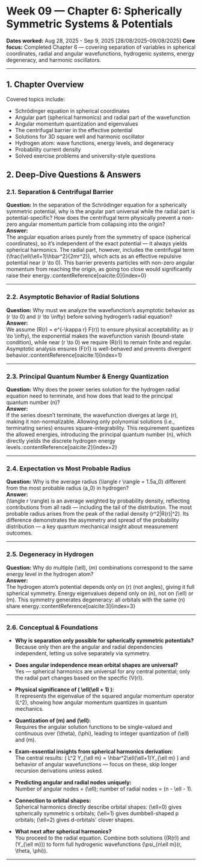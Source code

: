 # Week 09 — Chapter 6: Spherically Symmetric Systems & Potentials

**Dates worked:**  Aug 28, 2025 - Sep 9, 2025  [28/08/2025-09/08/2025]
**Core focus:** Completed Chapter 6 — covering separation of variables in spherical coordinates, radial and angular wavefunctions, hydrogenic systems, energy degeneracy, and harmonic oscillators.

---

## 1. Chapter Overview

Covered topics include:

- Schrödinger equation in spherical coordinates  
- Angular part (spherical harmonics) and radial part of the wavefunction  
- Angular momentum quantization and eigenvalues  
- The centrifugal barrier in the effective potential  
- Solutions for 3D square well and harmonic oscillator  
- Hydrogen atom: wave functions, energy levels, and degeneracy  
- Probability current density  
- Solved exercise problems and university-style questions

## 2. Deep-Dive Questions & Answers

### 2.1. Separation & Centrifugal Barrier
**Question:** In the separation of the Schrödinger equation for a spherically symmetric potential, why is the angular part universal while the radial part is potential-specific? How does the centrifugal term physically prevent a non-zero angular momentum particle from collapsing into the origin?  
**Answer:**  
The angular equation arises purely from the symmetry of space (spherical coordinates), so it’s independent of the exact potential — it always yields spherical harmonics. The radial part, however, includes the centrifugal term \(\frac{\ell(\ell+1)\hbar^2}{2mr^2}\), which acts as an effective repulsive potential near \(r \to 0\). This barrier prevents particles with non-zero angular momentum from reaching the origin, as going too close would significantly raise their energy.:contentReference[oaicite:0]{index=0}

---

### 2.2. Asymptotic Behavior of Radial Solutions
**Question:** Why must we analyze the wavefunction’s asymptotic behavior as \(r \to 0\) and \(r \to \infty\) before solving hydrogen’s radial equation?  
**Answer:**  
We assume \(R(r) = e^{-\kappa r} F(r)\) to ensure physical acceptability: as \(r \to \infty\), the exponential makes the wavefunction vanish (bound-state condition), while near \(r \to 0\) we require \(R(r)\) to remain finite and regular. Asymptotic analysis ensures \(F(r)\) is well-behaved and prevents divergent behavior.:contentReference[oaicite:1]{index=1}

---

### 2.3. Principal Quantum Number & Energy Quantization
**Question:** Why does the power series solution for the hydrogen radial equation need to terminate, and how does that lead to the principal quantum number \(n\)?  
**Answer:**  
If the series doesn’t terminate, the wavefunction diverges at large \(r\), making it non-normalizable. Allowing only polynomial solutions (i.e., terminating series) ensures square-integrability. This requirement quantizes the allowed energies, introducing the principal quantum number \(n\), which directly yields the discrete hydrogen energy levels.:contentReference[oaicite:2]{index=2}

---

### 2.4. Expectation vs Most Probable Radius
**Question:** Why is the average radius \(\langle r \rangle = 1.5a_0\) different from the most probable radius \(a_0\) in hydrogen?  
**Answer:**  
\(\langle r \rangle\) is an average weighted by probability density, reflecting contributions from all radii — including the tail of the distribution. The most probable radius arises from the peak of the radial density \(r^2|R(r)|^2\). Its difference demonstrates the asymmetry and spread of the probability distribution — a key quantum mechanical insight about measurement outcomes.

---

### 2.5. Degeneracy in Hydrogen
**Question:** Why do multiple \(\ell\), \(m\) combinations correspond to the same energy level in the hydrogen atom?  
**Answer:**  
The hydrogen atom’s potential depends only on \(r\) (not angles), giving it full spherical symmetry. Energy eigenvalues depend only on \(n\), not on \(\ell\) or \(m\). This symmetry generates degeneracy: all orbitals with the same \(n\) share energy.:contentReference[oaicite:3]{index=3}

---

### 2.6. Conceptual & Foundations

- **Why is separation only possible for spherically symmetric potentials?**  
  Because only then are the angular and radial dependencies independent, letting us solve separately via symmetry.

- **Does angular independence mean orbital shapes are universal?**  
  Yes — spherical harmonics are universal for any central potential; only the radial part changes based on the specific \(V(r)\).

- **Physical significance of \( \ell(\ell + 1) \):**  
  It represents the eigenvalue of the squared angular momentum operator \(L^2\), showing how angular momentum quantizes in quantum mechanics.

- **Quantization of \(m\) and \(\ell\):**  
  Requires the angular solution functions to be single-valued and continuous over \(\theta\), \(\phi\), leading to integer quantization of \(\ell\) and \(m\).

- **Exam-essential insights from spherical harmonics derivation:**  
  The central results: \( L^2 Y_{\ell m} = \hbar^2\ell(\ell+1)Y_{\ell m} \) and behavior of angular wavefunctions — focus on these, skip longer recursion derivations unless asked.

- **Predicting angular and radial nodes uniquely:**  
  Number of angular nodes = \(\ell\); number of radial nodes = \(n - \ell - 1\).

- **Connection to orbital shapes:**  
  Spherical harmonics directly describe orbital shapes: \(\ell=0\) gives spherically symmetric s orbitals; \(\ell=1\) gives dumbbell-shaped p orbitals; \(\ell=2\) gives d-orbitals' clover shapes.

- **What next after spherical harmonics?**  
  You proceed to the radial equation. Combine both solutions (\(R(r)\) and \(Y_{\ell m}\)) to form full hydrogenic wavefunctions \(\psi_{n\ell m}(r, \theta, \phi)\).
---